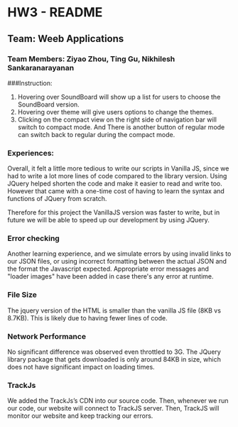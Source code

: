 # HW3 - README
## Team: Weeb Applications
### Team Members: Ziyao Zhou, Ting Gu, Nikhilesh Sankaranarayanan

###Instruction:
1. Hovering over SoundBoard will show up a list for users to choose the SoundBoard version.
2. Hovering over theme will give users options to change the themes.
3. Clicking on the compact view on the right side of navigation bar will switch to compact mode. And There is another button of regular mode can switch back to regular during the compact mode.

### Experiences:
Overall, it felt a little more tedious to write our scripts in Vanilla JS,
since we had to write a lot more lines of code compared to the library version.
Using JQuery helped shorten the code and make it easier to read and write too.
However that came with a one-time cost of having to learn the syntax and functions
of JQuery from scratch.

Therefore for this project the VanillaJS version was faster to write, but in future
we will be able to speed up our development by using JQuery.

### Error checking
Another learning experience, and we simulate errors by using
invalid links to our JSON files, or using incorrect formatting between the actual
JSON and the format the Javascript expected. Appropriate error messages and
"loader images" have been added in case there's any error at runtime.

### File Size
The jquery version of the HTML is smaller than the vanilla JS file (8KB vs 8.7KB).
This is likely due to having fewer lines of code.

### Network Performance
No significant difference was observed even throttled to 3G. The JQuery library
package that gets downloaded is only around 84KB in size, which does not have
significant impact on loading times.

### TrackJs
We added the TrackJs’s CDN into our source code. Then, whenever we run our code, our website will connect to TrackJS server. Then, TrackJS will monitor our website and keep tracking our errors.
